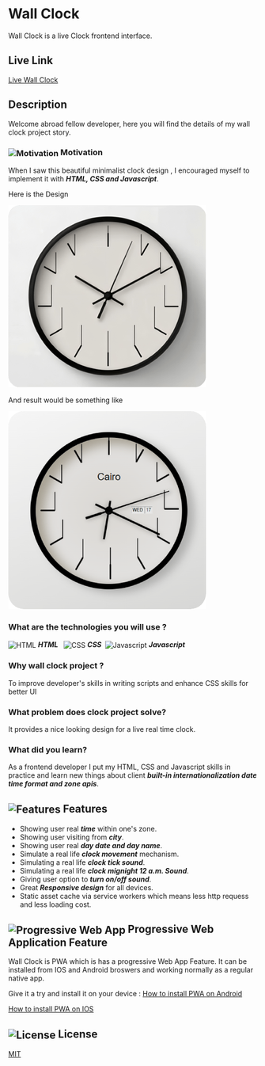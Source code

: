 # Wall Clock

Wall Clock is a live Clock frontend interface.

## Live Link
[Live Wall Clock](https://abdulrahmanhatem.github.io/wall-clock/)

## Description 
Welcome abroad fellow developer, here you will find the details of my wall clock project story.

### <img src="https://abdulrahmanhatem.github.io/icons/markdown/motivation.png" alt="Motivation" align="center"> Motivation 
When I saw this beautiful minimalist clock design , I encouraged myself to implement it with ***HTML, CSS and Javascript***.

Here is the Design 

![Before](model-before.png)

And result would be something like 

![After](model-after.png)

### What are the technologies you will use ? 
<img src="https://abdulrahmanhatem.github.io/icons/tech/html.png" alt="HTML" align="center"> ***HTML***&ensp;
<img src="https://abdulrahmanhatem.github.io/icons/tech//css.png" alt="CSS" align="center"> ***CSS***&ensp;<img src="https://abdulrahmanhatem.github.io/icons/tech/javascript.png" alt="Javascript" align="center"> ***Javascript***         


### Why wall clock project ?

To improve developer's skills in writing scripts and enhance CSS skills for better UI

### What problem does clock project solve?

It provides a nice looking design for a live real time clock.

### What did you learn?
As a frontend developer I put my HTML, CSS and Javascript skills in practice and learn new things about client ***built-in internationalization date time format and zone apis***.


## <img src="https://abdulrahmanhatem.github.io/icons/markdown/features.png" alt="Features" align="center">  Features
 - Showing user real ***time*** within one's zone.
 - Showing user visiting from ***city***.
 - Showing user real ***day date and day name***.
 - Simulate a real life ***clock movement*** mechanism.
 - Simulating a real life ***clock tick sound***.
 - Simulating a real life ***clock mignight 12 a.m. Sound***.
 - Giving user option to ***turn on/off sound***.
 - Great ***Responsive design*** for all devices.
 - Static asset cache via service workers which means less http requess and less loading cost.  

##  <img src="https://abdulrahmanhatem.github.io/icons/markdown/pwa.png" alt="Progressive Web App" align="center"> Progressive Web Application Feature
Wall Clock is PWA which is has a progressive Web App Feature.
It can be installed from IOS and Android broswers and working normally as a regular native app.

Give it a try and install it on your device : 
[How to install PWA on Android](https://support.google.com/chrome/answer/9658361?hl=en&co=GENIE.Platform%3DDesktop)

[How to install PWA on IOS]([https://support.google.com/chrome/answer/9658361?hl=en&co=GENIE.Platform%3DAndroid](https://www.bitcot.com/how-to-install-a-pwa-to-your-device/#Installing_a_PWA_on_iOS))


 ## <img src="https://abdulrahmanhatem.github.io/icons/markdown/license.png" alt="License" align="center"> License
[MIT](https://opensource.org/license/mit)











